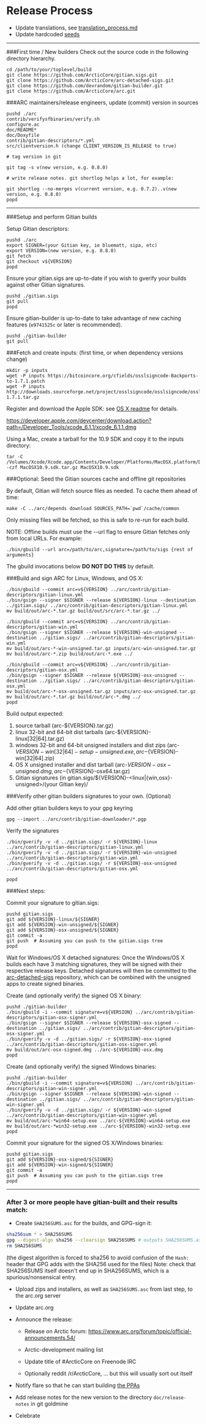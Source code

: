 Release Process
====================

* Update translations, see [translation_process.md](https://github.com/ArcticCore/arc/blob/goldmine/doc/translation_process.md#syncing-with-transifex)
* Update hardcoded [seeds](/contrib/seeds)

* * *

###First time / New builders
Check out the source code in the following directory hierarchy.

	cd /path/to/your/toplevel/build
	git clone https://github.com/ArcticCore/gitian.sigs.git
	git clone https://github.com/ArcticCore/arc-detached-sigs.git
	git clone https://github.com/devrandom/gitian-builder.git
	git clone https://github.com/ArcticCore/arc.git

###ARC maintainers/release engineers, update (commit) version in sources

	pushd ./arc
	contrib/verifysfbinaries/verify.sh
	configure.ac
	doc/README*
	doc/Doxyfile
	contrib/gitian-descriptors/*.yml
	src/clientversion.h (change CLIENT_VERSION_IS_RELEASE to true)

	# tag version in git

	git tag -s v(new version, e.g. 0.8.0)

	# write release notes. git shortlog helps a lot, for example:

	git shortlog --no-merges v(current version, e.g. 0.7.2)..v(new version, e.g. 0.8.0)
	popd

* * *

###Setup and perform Gitian builds

 Setup Gitian descriptors:

	pushd ./arc
	export SIGNER=(your Gitian key, ie bluematt, sipa, etc)
	export VERSION=(new version, e.g. 0.8.0)
	git fetch
	git checkout v${VERSION}
	popd

  Ensure your gitian.sigs are up-to-date if you wish to gverify your builds against other Gitian signatures.

	pushd ./gitian.sigs
	git pull
	popd

  Ensure gitian-builder is up-to-date to take advantage of new caching features (`e9741525c` or later is recommended).

	pushd ./gitian-builder
	git pull

###Fetch and create inputs: (first time, or when dependency versions change)

	mkdir -p inputs
	wget -P inputs https://bitcoincore.org/cfields/osslsigncode-Backports-to-1.7.1.patch
	wget -P inputs http://downloads.sourceforge.net/project/osslsigncode/osslsigncode/osslsigncode-1.7.1.tar.gz

 Register and download the Apple SDK: see [OS X readme](README_osx.txt) for details.

 https://developer.apple.com/devcenter/download.action?path=/Developer_Tools/xcode_6.1.1/xcode_6.1.1.dmg

 Using a Mac, create a tarball for the 10.9 SDK and copy it to the inputs directory:

	tar -C /Volumes/Xcode/Xcode.app/Contents/Developer/Platforms/MacOSX.platform/Developer/SDKs/ -czf MacOSX10.9.sdk.tar.gz MacOSX10.9.sdk

###Optional: Seed the Gitian sources cache and offline git repositories

By default, Gitian will fetch source files as needed. To cache them ahead of time:

	make -C ../arc/depends download SOURCES_PATH=`pwd`/cache/common

Only missing files will be fetched, so this is safe to re-run for each build.

NOTE: Offline builds must use the --url flag to ensure Gitian fetches only from local URLs. For example:
```
./bin/gbuild --url arc=/path/to/arc,signature=/path/to/sigs {rest of arguments}
```
The gbuild invocations below <b>DO NOT DO THIS</b> by default.

###Build and sign ARC for Linux, Windows, and OS X:

	./bin/gbuild --commit arc=v${VERSION} ../arc/contrib/gitian-descriptors/gitian-linux.yml
	./bin/gsign --signer $SIGNER --release ${VERSION}-linux --destination ../gitian.sigs/ ../arc/contrib/gitian-descriptors/gitian-linux.yml
	mv build/out/arc-*.tar.gz build/out/src/arc-*.tar.gz ../

	./bin/gbuild --commit arc=v${VERSION} ../arc/contrib/gitian-descriptors/gitian-win.yml
	./bin/gsign --signer $SIGNER --release ${VERSION}-win-unsigned --destination ../gitian.sigs/ ../arc/contrib/gitian-descriptors/gitian-win.yml
	mv build/out/arc-*-win-unsigned.tar.gz inputs/arc-win-unsigned.tar.gz
	mv build/out/arc-*.zip build/out/arc-*.exe ../

	./bin/gbuild --commit arc=v${VERSION} ../arc/contrib/gitian-descriptors/gitian-osx.yml
	./bin/gsign --signer $SIGNER --release ${VERSION}-osx-unsigned --destination ../gitian.sigs/ ../arc/contrib/gitian-descriptors/gitian-osx.yml
	mv build/out/arc-*-osx-unsigned.tar.gz inputs/arc-osx-unsigned.tar.gz
	mv build/out/arc-*.tar.gz build/out/arc-*.dmg ../
	popd

  Build output expected:

  1. source tarball (arc-${VERSION}.tar.gz)
  2. linux 32-bit and 64-bit dist tarballs (arc-${VERSION}-linux[32|64].tar.gz)
  3. windows 32-bit and 64-bit unsigned installers and dist zips (arc-${VERSION}-win[32|64]-setup-unsigned.exe, arc-${VERSION}-win[32|64].zip)
  4. OS X unsigned installer and dist tarball (arc-${VERSION}-osx-unsigned.dmg, arc-${VERSION}-osx64.tar.gz)
  5. Gitian signatures (in gitian.sigs/${VERSION}-<linux|{win,osx}-unsigned>/(your Gitian key)/

###Verify other gitian builders signatures to your own. (Optional)

  Add other gitian builders keys to your gpg keyring

	gpg --import ../arc/contrib/gitian-downloader/*.pgp

  Verify the signatures

	./bin/gverify -v -d ../gitian.sigs/ -r ${VERSION}-linux ../arc/contrib/gitian-descriptors/gitian-linux.yml
	./bin/gverify -v -d ../gitian.sigs/ -r ${VERSION}-win-unsigned ../arc/contrib/gitian-descriptors/gitian-win.yml
	./bin/gverify -v -d ../gitian.sigs/ -r ${VERSION}-osx-unsigned ../arc/contrib/gitian-descriptors/gitian-osx.yml

	popd

###Next steps:

Commit your signature to gitian.sigs:

	pushd gitian.sigs
	git add ${VERSION}-linux/${SIGNER}
	git add ${VERSION}-win-unsigned/${SIGNER}
	git add ${VERSION}-osx-unsigned/${SIGNER}
	git commit -a
	git push  # Assuming you can push to the gitian.sigs tree
	popd

  Wait for Windows/OS X detached signatures:
	Once the Windows/OS X builds each have 3 matching signatures, they will be signed with their respective release keys.
	Detached signatures will then be committed to the [arc-detached-sigs](https://github.com/ArcticCore/arc-detached-sigs) repository, which can be combined with the unsigned apps to create signed binaries.

  Create (and optionally verify) the signed OS X binary:

	pushd ./gitian-builder
	./bin/gbuild -i --commit signature=v${VERSION} ../arc/contrib/gitian-descriptors/gitian-osx-signer.yml
	./bin/gsign --signer $SIGNER --release ${VERSION}-osx-signed --destination ../gitian.sigs/ ../arc/contrib/gitian-descriptors/gitian-osx-signer.yml
	./bin/gverify -v -d ../gitian.sigs/ -r ${VERSION}-osx-signed ../arc/contrib/gitian-descriptors/gitian-osx-signer.yml
	mv build/out/arc-osx-signed.dmg ../arc-${VERSION}-osx.dmg
	popd

  Create (and optionally verify) the signed Windows binaries:

	pushd ./gitian-builder
	./bin/gbuild -i --commit signature=v${VERSION} ../arc/contrib/gitian-descriptors/gitian-win-signer.yml
	./bin/gsign --signer $SIGNER --release ${VERSION}-win-signed --destination ../gitian.sigs/ ../arc/contrib/gitian-descriptors/gitian-win-signer.yml
	./bin/gverify -v -d ../gitian.sigs/ -r ${VERSION}-win-signed ../arc/contrib/gitian-descriptors/gitian-win-signer.yml
	mv build/out/arc-*win64-setup.exe ../arc-${VERSION}-win64-setup.exe
	mv build/out/arc-*win32-setup.exe ../arc-${VERSION}-win32-setup.exe
	popd

Commit your signature for the signed OS X/Windows binaries:

	pushd gitian.sigs
	git add ${VERSION}-osx-signed/${SIGNER}
	git add ${VERSION}-win-signed/${SIGNER}
	git commit -a
	git push  # Assuming you can push to the gitian.sigs tree
	popd

-------------------------------------------------------------------------

### After 3 or more people have gitian-built and their results match:

- Create `SHA256SUMS.asc` for the builds, and GPG-sign it:
```bash
sha256sum * > SHA256SUMS
gpg --digest-algo sha256 --clearsign SHA256SUMS # outputs SHA256SUMS.asc
rm SHA256SUMS
```
(the digest algorithm is forced to sha256 to avoid confusion of the `Hash:` header that GPG adds with the SHA256 used for the files)
Note: check that SHA256SUMS itself doesn't end up in SHA256SUMS, which is a spurious/nonsensical entry.

- Upload zips and installers, as well as `SHA256SUMS.asc` from last step, to the arc.org server

- Update arc.org

- Announce the release:

  - Release on Arctic forum: https://www.arc.org/forum/topic/official-announcements.54/

  - Arctic-development mailing list

  - Update title of #ArcticCore on Freenode IRC

  - Optionally reddit /r/ArcticCore, ... but this will usually sort out itself

- Notify flare so that he can start building [the PPAs](https://launchpad.net/~arc.org/+archive/ubuntu/arc)

- Add release notes for the new version to the directory `doc/release-notes` in git goldmine

- Celebrate
